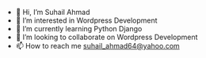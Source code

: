 - 👋 Hi, I’m Suhail Ahmad
- 👀 I’m interested in Wordpress Development
- 🌱 I’m currently learning Python Django
- 💞️ I’m looking to collaborate on Wordpress Development
- 📫 How to reach me suhail_ahmad64@yahoo.com

<!---
suhailahmad64/suhailahmad64 is a ✨ special ✨ repository because its `README.md` (this file) appears on your GitHub profile.
You can click the Preview link to take a look at your changes.
--->

